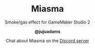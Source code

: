 <h1 align="center">Miasma</h1>

<p align="center">Smoke/gas effect for GameMaker Studio 2</p>

<p align="center"><b>@jujuadams</b></p>

<p align="center">Chat about Miasma on the <a href="https://discord.gg/8krYCqr">Discord server</a></p>
